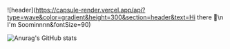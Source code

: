 ![header](https://capsule-render.vercel.app/api?type=wave&color=gradient&height=300&section=header&text=Hi there 👋\n I'm Soominnnn&fontSize=90)

![Anurag's GitHub stats](https://github-readme-stats.vercel.app/api?username=soominnnn&show_icons=true&theme=radical)

